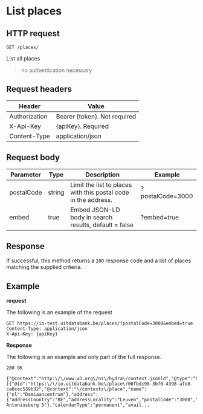 ---
---

# List places

## HTTP request

```
GET /places/
```

List all places
> no authentication necessary

## Request headers

| Header        | Value                     |
| ------------- | ------------------------- |
| Authorization | Bearer {token}. Not required  |
| X-Api-Key     | {apiKey}. Required        |
| Content-Type  | application/json          |

## Request body

| Parameter	| Type | Description | Example |
| -- |--|--|--|
| postalCode | string | Limit the list to places with this postal code in the address. |?postalCode=3000|
| embed | true | Embed JSON-LD body in search results, default = false |?embed=true|

## Response

If successful, this method returns a `200` response code and a list of places matching the supplied criteria.

## Example

**request**

The following is an example of the request

```
GET https://io-test.uitdatabank.be/places/?postalCode=3000&embed=true
Content-Type: application/json
X-Api-Key: {apiKey}
```

**Response**

The following is an example and only part of the full response.

```
200 OK

{"@context":"http:\/\/www.w3.org\/ns\/hydra\/context.jsonld","@type":"PagedCollection","itemsPerPage":1000,"totalItems":289,"member":[{"@id":"https:\/\/io.uitdatabank.be\/place\/00fbdc98-3bf0-4398-afe8-ca8cec539b32","@context":"\/contexts\/place","name":{"nl":"Damiaancentrum"},"address":{"addressCountry":"BE","addressLocality":"Leuven","postalCode":"3000","streetAddress":"Sint-Antoniusberg 5"},"calendarType":"permanent","avail...
```

